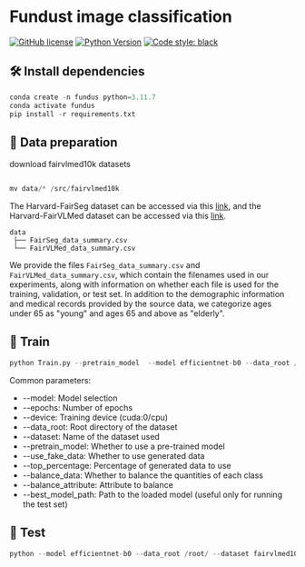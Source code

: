 


# Fundust image classification

[![GitHub license](https://img.shields.io/github/license/用户名/仓库名)](https://github.com/用户名/仓库名/blob/main/LICENSE)
[![Python Version](https://img.shields.io/badge/python-3.8%2B-blue)](https://www.python.org/)
[![Code style: black](https://img.shields.io/badge/code%20style-black-000000.svg)](https://github.com/psf/black)


## 🛠️ Install dependencies
```python
conda create -n fundus python=3.11.7
conda activate fundus
pip install -r requirements.txt
```

## 📁 Data preparation
download fairvlmed10k datasets
```python

mv data/* /src/fairvlmed10k

```

The Harvard-FairSeg dataset can be accessed via this [link](https://github.com/Harvard-Ophthalmology-AI-Lab/FairSeg?tab=readme-ov-file), and the Harvard-FairVLMed dataset can be accessed via this [link](https://github.com/Harvard-Ophthalmology-AI-Lab/FairCLIP).

```
data
 ├── FairSeg_data_summary.csv
 └── FairVLMed_data_summary.csv
```

We provide the files `FairSeg_data_summary.csv` and `FairVLMed_data_summary.csv`, which contain the filenames used in our experiments, along with information on whether each file is used for the training, validation, or test set. In addition to the demographic information and medical records provided by the source data, we categorize ages under 65 as "young" and ages 65 and above as "elderly".

## 🚀 Train

```python
python Train.py --pretrain_model  --model efficientnet-b0 --data_root /root/ --dataset fairvlmed10k --use_fake_data  --epochs 100 --top_precentege 0
```
Common parameters:
- --model: Model selection
- --epochs: Number of epochs
- --device: Training device (cuda:0/cpu)
- --data_root: Root directory of the dataset
- --dataset: Name of the dataset used
- --pretrain_model: Whether to use a pre-trained model
- --use_fake_data: Whether to use generated data
- --top_percentage: Percentage of generated data to use
- --balance_data: Whether to balance the quantities of each class
- --balance_attribute: Attribute to balance
- --best_model_path: Path to the loaded model (useful only for running the test set)

## 🧪 Test

```python
python --model efficientnet-b0 --data_root /root/ --dataset fairvlmed10k --best_model_path checkpoints/label_classification/best_auc.pth
```
